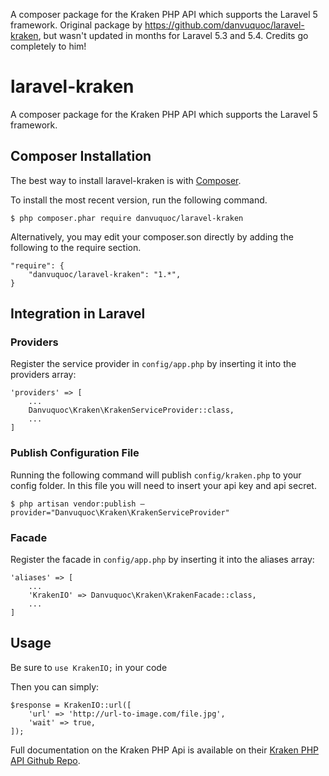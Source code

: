 A composer package for the Kraken PHP API which supports the Laravel 5 framework. Original package by https://github.com/danvuquoc/laravel-kraken, but wasn't updated in months for Laravel 5.3 and 5.4. Credits go completely to him!

# laravel-kraken
A composer package for the Kraken PHP API which supports the Laravel 5
framework.

## Composer Installation
The best way to install laravel-kraken is with [Composer](<https://getcomposer.org/>).

To install the most recent version, run the following command.

`$ php composer.phar require danvuquoc/laravel-kraken`

Alternatively, you may edit your composer.son directly by adding the following
to the require section.
```
"require": {
    "danvuquoc/laravel-kraken": "1.*",
}
```

## Integration in Laravel
### Providers

Register the service provider in `config/app.php` by inserting it into the
providers array:
```
'providers' => [
    ...
    Danvuquoc\Kraken\KrakenServiceProvider::class,
    ...
]
```
### Publish Configuration File
Running the following command will publish `config/kraken.php` to your config
folder. In this file you will need to insert your api key and api secret.

`$ php artisan vendor:publish
—provider="Danvuquoc\Kraken\KrakenServiceProvider"`

### Facade
Register the facade in `config/app.php` by inserting it into the aliases array:
```
'aliases' => [
    ...
    'KrakenIO' => Danvuquoc\Kraken\KrakenFacade::class,
    ...
]
```
## Usage
Be sure to `use KrakenIO;` in your code

Then you can simply:
```
$response = KrakenIO::url([
    'url' => 'http://url-to-image.com/file.jpg',
    'wait' => true,
]);
```

Full documentation on the Kraken PHP Api is available on their [Kraken PHP API
Github Repo](<https://github.com/kraken-io/kraken-php>).
